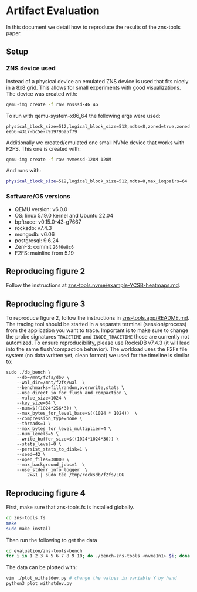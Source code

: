 # Artifact Evaluation

In this document we detail how to reproduce the results of the zns-tools paper.

## Setup

### ZNS device used

Instead of a physical device an emulated ZNS device is used that fits nicely in a 8x8 grid.
This allows for small experiments with good visualizations.
The device was created with:

```bash
qemu-img create -f raw znsssd-4G 4G
```

To run with qemu-system-x86_64 the following args were used:

```
physical_block_size=512,logical_block_size=512,mdts=8,zoned=true,zoned.zasl=5,zoned.zone_size=64M,zoned.zone_capacity=64M,zoned.max_open=64,zoned.max_active=64,max_ioqpairs=64,uuid=5e40ec5f-eeb6-4317-bc5e-c919796a5f79
```

Additionally we created/emulated one small NVMe device that works with F2FS. This one is created with:

```bash
qemu-img create -f raw nvmessd-128M 128M
```

And runs with:

```bash
physical_block_size=512,logical_block_size=512,mdts=8,max_ioqpairs=64
```

### Software/OS versions

* QEMU version: v6.0.0
* OS: linux 5.19.0 kernel and Ubuntu 22.04
* bpftrace: v0.15.0-43-g7667
* rocksdb: v7.4.3
* mongodb: v6.06
* postgresql: 9.6.24
* ZenFS: commit `26f6e8c6`
* F2FS: mainline from 5.19

## Reproducing figure 2

Follow the instructions at [zns-tools.nvme/example-YCSB-heatmaps.md](zns-tools.nvme/example-YCSB-heatmaps.md).

## Reproducing figure 3

To reproduce figure 2, follow the instructions in [zns-tools.app/README.md](zns-tools.app/README.md).
The tracing tool should be started in a separate terminal (session/process) from the application you want to trace.
Important is to make sure to change the probe signatures `TRACETIME` and `INODE_TRACETIME` those are currently not automized. To ensure reproducibility, please use RocksDB v7.4.3 (it will lead into the same flush/compaction behavior).
The workload uses the F2Fs file system (no data written yet, clean format) we used for the timeline is similar to:

```
sudo ./db_bench \
    --db=/mnt/f2fs/db0 \
    --wal_dir=/mnt/f2fs/wal  \
    --benchmarks=fillrandom,overwrite,stats \
    --use_direct_io_for_flush_and_compaction \
    --value_size=1024 \
    --key_size=64 \
    --num=$((1024*256*3)) \
    --max_bytes_for_level_base=$((1024 * 1024))  \
    --compression_type=none \
    --threads=1 \
    --max_bytes_for_level_multiplier=4 \
    --num_levels=5 \
    --write_buffer_size=$((1024*1024*30)) \
    --stats_level=0 \
    --persist_stats_to_disk=1 \
    --seed=42 \
    --open_files=30000 \
    --max_background_jobs=1  \
    --use_stderr_info_logger  \
        2>&1 | sudo tee /tmp/rocksdb/f2fs/LOG
```

## Reproducing figure 4

First, make sure that zns-tools.fs is installed globally.

```bash
cd zns-tools.fs
make
sudo make install
```

Then run the following to get the data

```bash
cd evaluation/zns-tools-bench
for i in 1 2 3 4 5 6 7 8 9 10; do ./bench-zns-tools <nvme1n1> $i; done
```

The data can be plotted with:

```bash
vim ./plot_withstdev.py # change the values in variable Y by hand
python3 plot_withstdev.py
```
